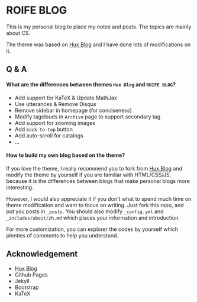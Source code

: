 # ROIFE BLOG

This is my personal blog to place my notes and posts. The topics are mainly about CS.

The theme was based on [Hux Blog](https://github.com/Huxpro/huxpro.github.io) and I have done lots of modifications on it.

## Q & A

#### What are the differences between themes `Hux Blog` and `ROIFE BLOG`?

- Add support for KaTeX & Update MathJax
- Use utterances & Remove Disqus
- Remove sidebar in homepage (for conciseness)
- Modify tagclouds in `Archive` page to support secondary tag
- Add support for zooming images
- Add `back-to-top` button
- Add auto-scroll for catalogs
- ...

#### How to build my own blog based on the theme?

If you love the theme, I really recommend you to fork from [Hux Blog](https://github.com/Huxpro/huxpro.github.io) and modify the theme by yourself if you are familiar with HTML/CSS/JS, because it is the differences between blogs that make personal blogs more interesting.

However, I would also appreciate it if you don't what to spend much time on theme modification and want to focus on writing. Just fork this repo, and put you posts in `_posts`. You should also modify `_config.yml` and `_includes/about/zh.md` which places your information and introduction.

For more customization, you can explorer the codes by yourself which plenties of comments to help you understand.

## Acknowledgement

- [Hux Blog](https://github.com/Huxpro/huxpro.github.io)
- Github Pages
- Jekyll
- Bootstrap
- KaTeX
